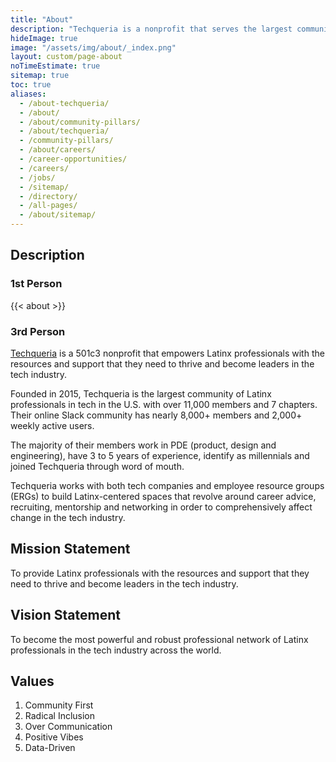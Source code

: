 ```yaml
---
title: "About"
description: "Techqueria is a nonprofit that serves the largest community of Latinx professionals in the tech industry. 🌮"
hideImage: true
image: "/assets/img/about/_index.png"
layout: custom/page-about
noTimeEstimate: true
sitemap: true
toc: true
aliases:
  - /about-techqueria/
  - /about/
  - /about/community-pillars/
  - /about/techqueria/
  - /community-pillars/
  - /about/careers/
  - /career-opportunities/
  - /careers/
  - /jobs/
  - /sitemap/
  - /directory/
  - /all-pages/
  - /about/sitemap/
---
```


## Description

### 1st Person

{{< about >}}

### 3rd Person

[Techqueria](/about) is a 501c3 nonprofit that empowers Latinx professionals with the resources and support that they need to thrive and become leaders in the tech industry.

Founded in 2015, Techqueria is the largest community of Latinx professionals in tech in the U.S. with over 11,000 members and 7 chapters. Their online Slack community has nearly 8,000+ members and 2,000+ weekly active users.

The majority of their members work in PDE (product, design and engineering), have 3 to 5 years of experience, identify as millennials and joined Techqueria through word of mouth.

Techqueria works with both tech companies and employee resource groups (ERGs) to build Latinx-centered spaces that revolve around career advice, recruiting, mentorship and networking in order to comprehensively affect change in the tech industry.

## Mission Statement

To provide Latinx professionals with the resources and support that they need to thrive and become leaders in the tech industry.

## Vision Statement

To become the most powerful and robust professional network of Latinx professionals in the tech industry across the world.

## Values

1. Community First
2. Radical Inclusion
3. Over Communication
4. Positive Vibes
5. Data-Driven
